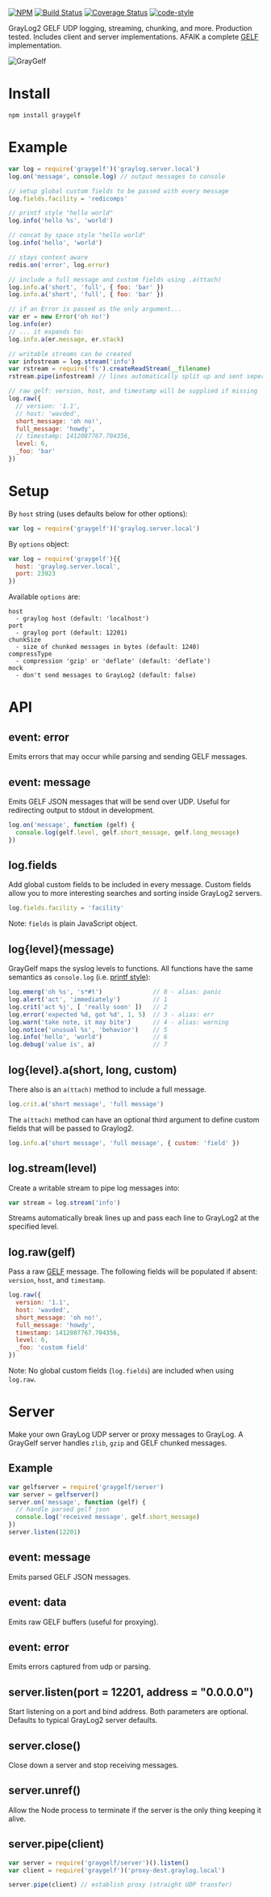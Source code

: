 [![NPM](https://img.shields.io/npm/v/ogr2ogr.svg)](https://npmjs.com/package/ogr2ogr) [![Build Status](https://secure.travis-ci.org/wavded/graygelf.svg)](http://travis-ci.org/wavded/graygelf) [![Coverage Status](https://coveralls.io/repos/github/wavded/graygelf/badge.svg?branch=master)](https://coveralls.io/github/wavded/graygelf?branch=master) [![code-style](https://img.shields.io/badge/code%20style-adc-brightgreen.svg?style=flat)](https://github.com/applieddataconsultants/eslint-config-adc)

GrayLog2 GELF UDP logging, streaming, chunking, and more. Production tested. Includes client and server implementations. AFAIK a complete [GELF](http://graylog2.org/gelf#specs) implementation.

![GrayGelf](https://raw.github.com/wavded/graygelf/master/graygelf.png)

# Install

```
npm install graygelf
```

# Example

```javascript
var log = require('graygelf')('graylog.server.local')
log.on('message', console.log) // output messages to console

// setup global custom fields to be passed with every message
log.fields.facility = 'redicomps'

// printf style "hello world"
log.info('hello %s', 'world')

// concat by space style "hello world"
log.info('hello', 'world')

// stays context aware
redis.on('error', log.error)

// include a full message and custom fields using .a(ttach)
log.info.a('short', 'full', { foo: 'bar' })
log.info.a('short', 'full', { foo: 'bar' })

// if an Error is passed as the only argument...
var er = new Error('oh no!')
log.info(er)
// ... it expands to:
log.info.a(er.message, er.stack)

// writable streams can be created
var infostream = log.stream('info')
var rstream = require('fs').createReadStream(__filename)
rstream.pipe(infostream) // lines automatically split up and sent seperately

// raw gelf: version, host, and timestamp will be supplied if missing
log.raw({
  // version: '1.1',
  // host: 'wavded',
  short_message: 'oh no!',
  full_message: 'howdy',
  // timestamp: 1412087767.704356,
  level: 6,
  _foo: 'bar'
})
```

# Setup

By `host` string (uses defaults below for other options):

```javascript
var log = require('graygelf')('graylog.server.local')
```

By `options` object:

```javascript
var log = require('graygelf'){{
  host: 'graylog.server.local',
  port: 23923
})
```

Available `options` are:

```
host
  - graylog host (default: 'localhost')
port
  - graylog port (default: 12201)
chunkSize
  - size of chunked messages in bytes (default: 1240)
compressType
  - compression 'gzip' or 'deflate' (default: 'deflate')
mock
  - don't send messages to GrayLog2 (default: false)
```

# API

## event: error

Emits errors that may occur while parsing and sending GELF messages.

## event: message

Emits GELF JSON messages that will be send over UDP. Useful for redirecting output to stdout in development.

```javascript
log.on('message', function (gelf) {
  console.log(gelf.level, gelf.short_message, gelf.long_message)
})
```

## log.fields

Add global custom fields to be included in every message. Custom fields allow you to more interesting searches and sorting inside GrayLog2 servers.

```javascript
log.fields.facility = 'facility'
```

Note: `fields` is plain JavaScript object.

## log{level}(message)

GrayGelf maps the syslog levels to functions. All functions have the same semantics as `console.log` (i.e. [printf style](http://nodejs.org/api/util.html#util_util_format_format)):

```javascript
log.emerg('oh %s', 's*#t')              // 0 - alias: panic
log.alert('act', 'immediately')         // 1
log.crit('act %j', [ 'really soon' ])   // 2
log.error('expected %d, got %d', 1, 5)  // 3 - alias: err
log.warn('take note, it may bite')      // 4 - alias: warning
log.notice('unusual %s', 'behavior')    // 5
log.info('hello', 'world')              // 6
log.debug('value is', a)                // 7
```

## log{level}.a(short, long, custom)

There also is an `a(ttach)` method to include a full message.

```javascript
log.crit.a('short message', 'full message')
```

The `a(ttach)` method can have an optional third argument to define custom fields that will be passed to Graylog2.

```javascript
log.info.a('short message', 'full message', { custom: 'field' })
```

## log.stream(level)

Create a writable stream to pipe log messages into:

```javascript
var stream = log.stream('info')
```

Streams automatically break lines up and pass each line to GrayLog2 at the specified level.

## log.raw(gelf)

Pass a raw [GELF](http://www.graylog2.org/resources/gelf/specification) message. The following fields will be populated if absent: `version`, `host`, and `timestamp`.

```javascript
log.raw({
  version: '1.1',
  host: 'wavded',
  short_message: 'oh no!',
  full_message: 'howdy',
  timestamp: 1412087767.704356,
  level: 6,
  _foo: 'custom field'
})
```

Note: No global custom fields (`log.fields`) are included when using `log.raw`.

# Server

Make your own GrayLog UDP server or proxy messages to GrayLog. A GrayGelf server handles `zlib`, `gzip` and GELF chunked messages.

## Example

```javascript
var gelfserver = require('graygelf/server')
var server = gelfserver()
server.on('message', function (gelf) {
  // handle parsed gelf json
  console.log('received message', gelf.short_message)
})
server.listen(12201)
```

## event: message

Emits parsed GELF JSON messages.

## event: data

Emits raw GELF buffers (useful for proxying).

## event: error

Emits errors captured from udp or parsing.

## server.listen(port = 12201, address = "0.0.0.0")

Start listening on a port and bind address. Both parameters are optional. Defaults to typical GrayLog2 server defaults.

## server.close()

Close down a server and stop receiving messages.

## server.unref()

Allow the Node process to terminate if the server is the only thing keeping it alive.

## server.pipe(client)

```javascript
var server = require('graygelf/server')().listen()
var client = require('graygelf')('proxy-dest.graylog.local')

server.pipe(client) // establish proxy (straight UDP transfer)
```
